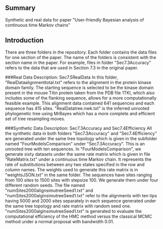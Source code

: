 Summary
--------------------
Synthetic and real data for paper "User-friendly Bayesian analysis of continuous time Markov chains"

Introduction
-------------------
There are three folders in the repository. Each folder contains the data files for one section of the paper. The name of the folders is consistent with the section name in the paper. For example, files in folder "Sec7.3Accuracy" refers to the data that are used in Section 7.3 in the original paper. 

###Real Data Description: Sec7.5RealData
In this folder, "RealDataalignmenttotal.txt" refers to the alignment in the protein kinase domain family. The starting sequence is selected to be the kinase domain present in the mouse Titin protein taken from the PDB file 1TKI, which also includes some of the flanking sequence, allows for a more computationally feasible example. This alignment data contained 641 sequences and each sequence has 415 sites. "RealDatatree.nwk.txt" is the inferred unrooted phylogenetic tree using MrBayes which has a more complete and efficient set of tree resampling moves.

###Synthetic Data Description: Sec7.3Accuracy and Sec7.4Efficiency
All the synthetic data in both folders "Sec7.3Accuracy" and "Sec7.4Efficiency" are generated under the same tree topology which is given in the subfolder named "FourModelsComparison" under "Sec7.3Accuracy". This is an unrooted tree with ten sequences. In "FourModelsComparison", we generate sixty datasets under the same rate matrix which is given in file "RateMatrix.txt" under a continuous time Markov chain. It represents the rate of substitutions between any two states specified in the row and column names. The weights used to generate this rate matrix is in "weightsJSON.txt" in the same folder. The sequences have sites ranging from 100 sites to 1500 sites with stepsize 100. We generate them under four different random seeds. The file named "numSites2000alignsimutreeSeed1.txt" and "numSites2000alginsimutreeSeed1.txt"  refer to the alignments with ten tips having 5000 and 2000 sites separately in each sequence generated under the same tree topology and rate matrix with random seed one. "numSites2000alginsimutreeSeed1.txt" is generated to evaluate the computational efficiency of the HMC method versus the classical MCMC method under a normal proposal with bandwidth 0.01. 

